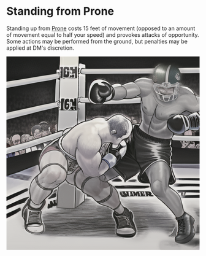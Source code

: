 # Standing from Prone

Standing up from [Prone](https://www.dndbeyond.com/sources/basic-rules/appendix-a-conditions#Prone) costs 15 feet of movement (opposed to an amount of movement equal to half your speed) and provokes attacks of opportunity.
Some actions may be performed from the ground, but penalties may be applied at DM's discretion.

![Prone boxer standing up getting punching by standing boxer who is wearing an NFL helmet](/img/rules/prone.png)
